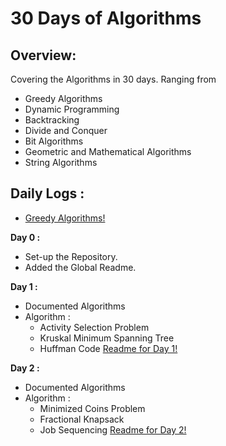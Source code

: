 # 30 Days of Algorithms

## Overview:
Covering the Algorithms in 30 days. Ranging from 
- Greedy Algorithms 
- Dynamic Programming
- Backtracking
- Divide and Conquer
- Bit Algorithms
- Geometric and Mathematical Algorithms
- String Algorithms

## Daily Logs :

- [Greedy Algorithms!](../GreedyAlgorithm/Readme.md "Greedy Algorithm Reference") 

**Day 0 :** 
- Set-up the Repository.
- Added the Global Readme.

**Day 1 :**
- Documented Algorithms
- Algorithm :
  - Activity Selection Problem
  - Kruskal Minimum Spanning Tree
  - Huffman Code
[Readme for Day 1!](../GreedyAlgorithm/Day_1/Readme.md "Day 1 Complete Reference")

**Day 2 :**
- Documented Algorithms
- Algorithm :
  - Minimized Coins Problem
  - Fractional Knapsack
  - Job Sequencing
[Readme for Day 2!](../GreedyAlgorithm/Day_2/Readme.md "Day 2 Complete Reference")


